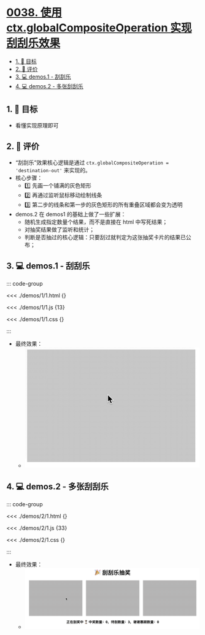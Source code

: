 # [0038. 使用 ctx.globalCompositeOperation 实现刮刮乐效果](https://github.com/tnotesjs/TNotes.canvas/tree/main/notes/0038.%20%E4%BD%BF%E7%94%A8%20ctx.globalCompositeOperation%20%E5%AE%9E%E7%8E%B0%E5%88%AE%E5%88%AE%E4%B9%90%E6%95%88%E6%9E%9C)

<!-- region:toc -->

- [1. 🎯 目标](#1--目标)
- [2. 🫧 评价](#2--评价)
- [3. 💻 demos.1 - 刮刮乐](#3--demos1---刮刮乐)
- [4. 💻 demos.2 - 多张刮刮乐](#4--demos2---多张刮刮乐)

<!-- endregion:toc -->

## 1. 🎯 目标

- 看懂实现原理即可

## 2. 🫧 评价

- “刮刮乐”效果核心逻辑是通过 `ctx.globalCompositeOperation = 'destination-out'` 来实现的。
- 核心步骤：
  - 1️⃣ 先画一个铺满的灰色矩形
  - 2️⃣ 再通过监听鼠标移动绘制线条
  - 3️⃣ 第二步的线条和第一步的灰色矩形的所有重叠区域都会变为透明
- demos.2 在 demos1 的基础上做了一些扩展：
  - 随机生成指定数量个结果，而不是直接在 html 中写死结果；
  - 对抽奖结果做了监听和统计；
  - 判断是否抽过的核心逻辑：只要刮过就判定为这张抽奖卡片的结果已公布；

## 3. 💻 demos.1 - 刮刮乐

::: code-group

<<< ./demos/1/1.html {}

<<< ./demos/1/1.js {13}

<<< ./demos/1/1.css {}

:::

- 最终效果：
  - ![gif](./assets/1.gif)

## 4. 💻 demos.2 - 多张刮刮乐

::: code-group

<<< ./demos/2/1.html {}

<<< ./demos/2/1.js {33}

<<< ./demos/2/1.css {}

:::

- 最终效果：
  - ![gif](./assets/2.gif)
